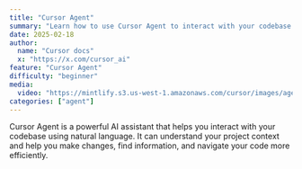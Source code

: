 ```yaml
---
title: "Cursor Agent"
summary: "Learn how to use Cursor Agent to interact with your codebase using natural language"
date: 2025-02-18
author:
  name: "Cursor docs" 
  x: "https://x.com/cursor_ai"
feature: "Cursor Agent"
difficulty: "beginner"
media:
  video: "https://mintlify.s3.us-west-1.amazonaws.com/cursor/images/agent/agent-mcp-postgres.mp4"
categories: ["agent"]
---
```


Cursor Agent is a powerful AI assistant that helps you interact with your codebase using natural language. It can understand your project context and help you make changes, find information, and navigate your code more efficiently.
